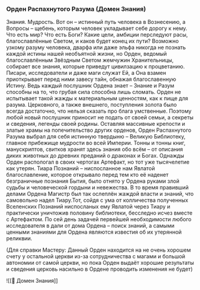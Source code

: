 ###  Орден Распахнутого Разума (Домен Знания)

Знания. Мудрость. Вот он – истинный путь человека в Вознесению, а Вопросы – щебень, которым человек укладывает себе дорогу к нему. Что есть мир? Что есть Боги? Какие цели, амбиции перследуют расы, благославлённые Светом, и каков будет конец их пути? Возможно узкому разуму человека, дварфа или даже эльфа никогда не познать каждой истины нашей необъятной жизни, но Орден, ведомый благославлённым Звёздным Светом жемчужин Хранительницы, собирает все знания, которые приведут цивилзацию к процветанию. Писари, исследователи и даже маги служат Ей, а Она взамен приоткрывает перед ними завесу тайн, обнажая благославенную Истину. Ведь каждый послушник Ордена знает – Знание и Разум способны на то, что грубая сила способна лишь сломать.
Орден не испытывает такой жажды к материальным ценностям, как к пище для разума. Церковного, а также внешнего, поступления золота было всегда достаточно, что нельзя сказать про блага умственные. Поэтому любой новый послушник приносит не подать от своей семьи, а секреты и сведения, легенды своей родины.
Оставляя массивные крепости и златые храмы на попечительство других орденов, Орден Распахнутого Разума выбрал для себя истинную твердыню – Великую Библиотеку, главное прибежище мудрости во всей Империи. Тонны и тонны книг, манускриптов, свитков хранят здесь знания обо всём – от описания диких животных до древних преданий о драконах и Богах.
Однажды Орден распологал в своих чертогах Артефакт, но тот уже тысячелетие как утерян. Тиара Познаний – ниспосланное нам Явлатой благославление, которое открывало перед тем кто её наденет безграничные познания Бытия, было отнято у Ордена руками злой судьбы и человеческой гордыни и невежества. В то время правивший делами Ордена Магистр был так ослеплён жаждой власти и знаний, что самовольно надел Тиару.Тот, сойдя с ума от колличества полученных Вселенских Познаний ниспосланых ему Явлатой через Тиару и практически уничтожив половину библиотеки, бесследно исчез вместе с Артефактом. По сей день задачей первейшей необходимости любого исследователя в дали от дома Ордена – поиск знаний, а самыми ценными знаниями для Ордена являются известия об их утерянной реликвии.

(Для справки Мастеру: Данный Орден находится на не очень хорошем счету у остальной церкви из-за сотрудничества с магами и большой автономии от самой церкви, но пока Орден выдаёт хорошие результаты и сведения церковь насильно в Ордене проводить изменения не будет)

![[📖 Домен Знания]]